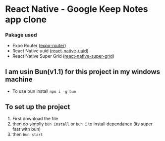 
# React Native - Google Keep Notes app clone

### Pakage used
- Expo Router ([expo-router](https://www.npmjs.com/package/expo-router))
- React Native uuid ([react-native-uuid](https://www.npmjs.com/package/react-native-uuid))
- React Native Super Grid ([react-native-super-grid](https://www.npmjs.com/package/react-native-super-grid))

## I am usin Bun(v1.1) for this project in my windows machine 
- To use bun install `npm i -g bun`

## To set up the project 
1. First download the file 
2. then do simplly `bun install` or `bun i` to install dependance (its super  fast with bun)
3. then `bun start`